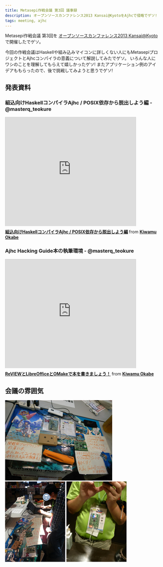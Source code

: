 ```yaml
---
title: Metasepi作戦会議 第3回 議事録
description: オープンソースカンファレンス2013 Kansai@KyotoをAjhcで侵略でゲソ!
tags: meeting, ajhc
---
```


Metasepi作戦会議 第3回を
[オープンソースカンファレンス2013 Kansai@Kyoto](https://www.ospn.jp/osc2013-kyoto/)
で開催したでゲソ。

今回の作戦会議はHaskellや組み込みマイコンに詳しくない人にもMetasepiプロジェクトとAjhcコンパイラの意義について解説してみたでゲソ。
いろんな人にワシのことを理解してもらえて嬉しかったゲソ!
またアプリケーション例のアイデアももらったので、後で挑戦してみようと思うでゲソ!

## 発表資料

### 組込向けHaskellコンパイラAjhc / POSIX依存から脱出しよう編 - @masterq_teokure

<iframe src="http://www.slideshare.net/slideshow/embed_code/24806018" width="427" height="356" frameborder="0" marginwidth="0" marginheight="0" scrolling="no" style="border:1px solid #CCC;border-width:1px 1px 0;margin-bottom:5px" allowfullscreen webkitallowfullscreen mozallowfullscreen> </iframe> <div style="margin-bottom:5px"> <strong> <a href="http://www.slideshare.net/master_q/20130802-osc-kyotoajhc" title="組込向けHaskellコンパイラAjhc / POSIX依存から脱出しよう編" target="_blank">組込向けHaskellコンパイラAjhc / POSIX依存から脱出しよう編</a> </strong> from <strong><a href="http://www.slideshare.net/master_q" target="_blank">Kiwamu Okabe</a></strong> </div>

### Ajhc Hacking Guide本の執筆環境 - @masterq_teokure

<iframe src="http://www.slideshare.net/slideshow/embed_code/24833172" width="427" height="356" frameborder="0" marginwidth="0" marginheight="0" scrolling="no" style="border:1px solid #CCC;border-width:1px 1px 0;margin-bottom:5px" allowfullscreen webkitallowfullscreen mozallowfullscreen> </iframe> <div style="margin-bottom:5px"> <strong> <a href="http://www.slideshare.net/master_q/reviewlibreofficeomake" title="ReVIEWとLibreOfficeとOMakeで本を書きましょう！" target="_blank">ReVIEWとLibreOfficeとOMakeで本を書きましょう！</a> </strong> from <strong><a href="http://www.slideshare.net/master_q" target="_blank">Kiwamu Okabe</a></strong> </div>

## 会議の雰囲気

![](/img/20130804-desk.jpg)
![](/img/20130804-hack.jpg)
![](/img/20130804-drop.jpg)
